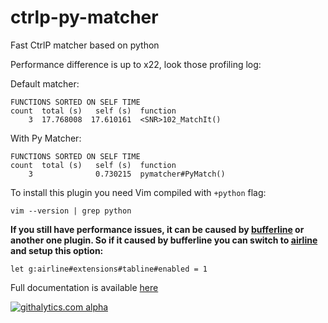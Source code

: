 ctrlp-py-matcher
================

Fast CtrlP matcher based on python

Performance difference is up to x22, look those profiling log:

Default matcher:
```
FUNCTIONS SORTED ON SELF TIME
count  total (s)   self (s)  function
    3  17.768008  17.610161  <SNR>102_MatchIt()
```

With Py Matcher:
```
FUNCTIONS SORTED ON SELF TIME
count  total (s)   self (s)  function
    3              0.730215  pymatcher#PyMatch()
```

To install this plugin you need Vim compiled with `+python` flag:
```
vim --version | grep python
```

**If you still have performance issues, it can be caused by [bufferline](https://github.com/bling/vim-bufferline) or another one plugin. So if it caused by bufferline you can switch to [airline](https://github.com/bling/vim-airline) and setup this option:**
```
let g:airline#extensions#tabline#enabled = 1
```

Full documentation is available [here](https://github.com/FelikZ/ctrlp-py-matcher/blob/master/doc/pymatcher.txt)

[![githalytics.com alpha](https://cruel-carlota.pagodabox.com/c38f2a3d6d6ba9a3e67be921ee2f68f0 "githalytics.com")](http://githalytics.com/FelikZ/ctrlp-py-matcher)

